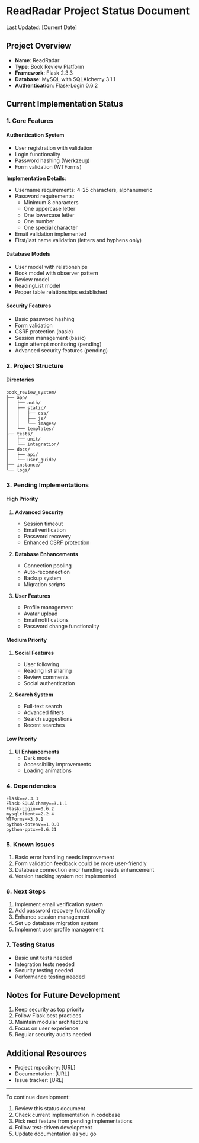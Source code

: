 # ReadRadar Project Status Document
Last Updated: [Current Date]

## Project Overview
- **Name**: ReadRadar
- **Type**: Book Review Platform
- **Framework**: Flask 2.3.3
- **Database**: MySQL with SQLAlchemy 3.1.1
- **Authentication**: Flask-Login 0.6.2

## Current Implementation Status

### 1. Core Features

#### Authentication System 
- User registration with validation
- Login functionality
- Password hashing (Werkzeug)
- Form validation (WTForms)

**Implementation Details**:
- Username requirements: 4-25 characters, alphanumeric
- Password requirements:
  * Minimum 8 characters
  * One uppercase letter
  * One lowercase letter
  * One number
  * One special character
- Email validation implemented
- First/last name validation (letters and hyphens only)

#### Database Models 
- User model with relationships
- Book model with observer pattern
- Review model
- ReadingList model
- Proper table relationships established

#### Security Features 
- Basic password hashing 
- Form validation 
- CSRF protection (basic) 
- Session management (basic) 
- Login attempt monitoring (pending) 
- Advanced security features (pending) 

### 2. Project Structure

#### Directories
```
book_review_system/
├── app/
│   ├── auth/
│   ├── static/
│   │   ├── css/
│   │   ├── js/
│   │   └── images/
│   └── templates/
├── tests/
│   ├── unit/
│   └── integration/
├── docs/
│   ├── api/
│   └── user_guide/
├── instance/
└── logs/
```

### 3. Pending Implementations 

#### High Priority
1. **Advanced Security**
   - Session timeout
   - Email verification
   - Password recovery
   - Enhanced CSRF protection

2. **Database Enhancements**
   - Connection pooling
   - Auto-reconnection
   - Backup system
   - Migration scripts

3. **User Features**
   - Profile management
   - Avatar upload
   - Email notifications
   - Password change functionality

#### Medium Priority
1. **Social Features**
   - User following
   - Reading list sharing
   - Review comments
   - Social authentication

2. **Search System**
   - Full-text search
   - Advanced filters
   - Search suggestions
   - Recent searches

#### Low Priority
1. **UI Enhancements**
   - Dark mode
   - Accessibility improvements
   - Loading animations

### 4. Dependencies
```
Flask==2.3.3
Flask-SQLAlchemy==3.1.1
Flask-Login==0.6.2
mysqlclient==2.2.4
WTForms==3.0.1
python-dotenv==1.0.0
python-pptx==0.6.21
```

### 5. Known Issues
1. Basic error handling needs improvement
2. Form validation feedback could be more user-friendly
3. Database connection error handling needs enhancement
4. Version tracking system not implemented

### 6. Next Steps
1. Implement email verification system
2. Add password recovery functionality
3. Enhance session management
4. Set up database migration system
5. Implement user profile management

### 7. Testing Status
- Basic unit tests needed
- Integration tests needed
- Security testing needed
- Performance testing needed

## Notes for Future Development
1. Keep security as top priority
2. Follow Flask best practices
3. Maintain modular architecture
4. Focus on user experience
5. Regular security audits needed

## Additional Resources
- Project repository: [URL]
- Documentation: [URL]
- Issue tracker: [URL]

---
To continue development:
1. Review this status document
2. Check current implementation in codebase
3. Pick next feature from pending implementations
4. Follow test-driven development
5. Update documentation as you go
